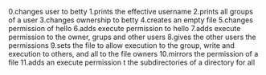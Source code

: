 0.changes user to betty
1.prints the effective username
2.prints all groups of a user
3.changes ownership to betty
4.creates an empty file
5.changes permission of hello
6.adds execute permission to hello
7.adds execute permission to the owner, grups and other users
8.gives the other users the permissions
9.sets the file to allow execution to the group, write and execution to others, and all to the file owners
10.mirrors the permission of a file
11.adds an execute permission t the subdirectories of a directory for all
